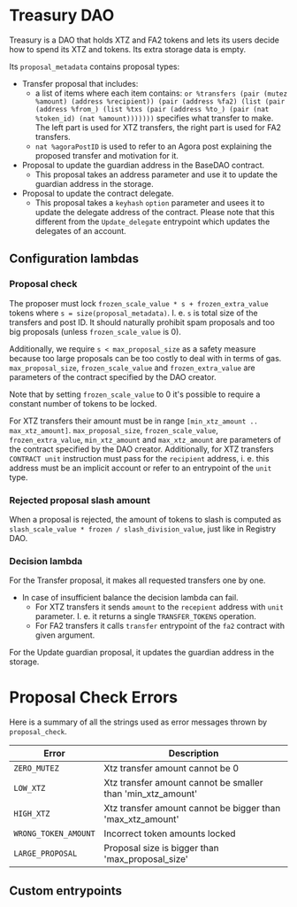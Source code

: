 <!--
SPDX-FileCopyrightText: 2021 TQ Tezos
SPDX-License-Identifier: LicenseRef-MIT-TQ
-->

# Treasury DAO

Treasury is a DAO that holds XTZ and FA2 tokens and lets its users decide how to
spend its XTZ and tokens. Its extra storage data is empty.

Its `proposal_metadata` contains proposal types:
- Transfer proposal that includes:
   - a list of items where each item contains:
   `or %transfers (pair (mutez %amount) (address %recipient)) (pair (address %fa2) (list (pair (address %from_) (list %txs (pair (address %to_) (pair (nat %token_id) (nat %amount)))))))` specifies what transfer to make. The left part is used for XTZ transfers, the right part is used for FA2 transfers.
   - `nat %agoraPostID` is used to refer to an Agora post explaining the proposed transfer and motivation for it.
- Proposal to update the guardian address in the BaseDAO contract.
   - This proposal takes an address parameter and use it to update the guardian address in the storage.
- Proposal to update the contract delegate.
   - This proposal takes a `keyhash` `option` parameter and usees it to update the delegate address of the contract. Please note that this different from the `Update_delegate` entrypoint which updates the delegates of an account.


## Configuration lambdas

### Proposal check

The proposer must lock `frozen_scale_value * s + frozen_extra_value` tokens where `s = size(proposal_metadata)`.
I. e. `s` is total size of the transfers and post ID.
It should naturally prohibit spam proposals and too big proposals (unless `frozen_scale_value` is 0).

Additionally, we require `s < max_proposal_size` as a safety measure because too large proposals can be too costly to deal with in terms of gas.
`max_proposal_size`, `frozen_scale_value` and `frozen_extra_value` are parameters of the contract specified by the DAO creator.

Note that by setting `frozen_scale_value` to 0 it's possible to require a constant number of tokens to be locked.

For XTZ transfers their amount must be in range `[min_xtz_amount .. max_xtz_amount]`.
`max_proposal_size`, `frozen_scale_value`, `frozen_extra_value`, `min_xtz_amount` and `max_xtz_amount` are parameters of the contract specified by the DAO creator.
Additionally, for XTZ transfers `CONTRACT unit` instruction must pass for the `recipient` address, i. e. this address must be an implicit account or refer to an entrypoint of the `unit` type.

### Rejected proposal slash amount

When a proposal is rejected, the amount of tokens to slash is computed as
`slash_scale_value * frozen / slash_division_value`, just like in Registry DAO.

### Decision lambda

For the Transfer proposal, it makes all requested transfers one by one.
 - In case of insufficient balance the decision lambda can fail.
    + For XTZ transfers it sends `amount` to the `recepient` address with `unit` parameter. I. e. it returns a single `TRANSFER_TOKENS` operation.
    + For FA2 transfers it calls `transfer` entrypoint of the `fa2` contract with given argument.

For the Update guardian proposal, it updates the guardian address in the storage.

# Proposal Check Errors

Here is a summary of all the strings used as error messages thrown by `proposal_check`.

| Error                                | Description                                                                                                 |
|--------------------------------------|-------------------------------------------------------------------------------------------------------------|
| `ZERO_MUTEZ`                         | Xtz transfer amount cannot be 0                                                                             |
| `LOW_XTZ`               | Xtz transfer amount cannot be smaller than 'min_xtz_amount'                                                 |
| `HIGH_XTZ`               | Xtz transfer amount cannot be bigger than 'max_xtz_amount'                                                  |
| `WRONG_TOKEN_AMOUNT`             | Incorrect token amounts locked                                                                              |
| `LARGE_PROPOSAL`                 | Proposal size is bigger than 'max_proposal_size'                                                            |

## Custom entrypoints
